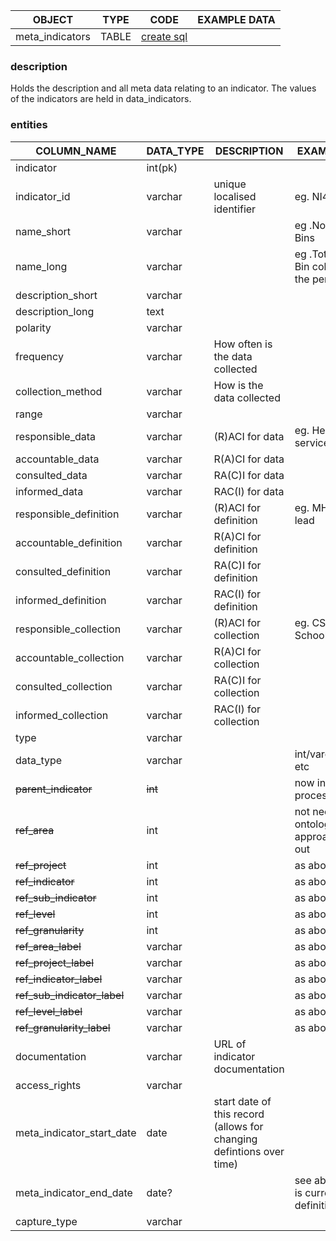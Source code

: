 
| OBJECT|TYPE |CODE  |EXAMPLE DATA|
| -------------------------- | ------- |--|--|
| meta_indicators |  TABLE | [create sql](https://github.com/infojam/alfama/blob/main/data-structure/SQL/meta_indicators.sql)  |  |  

### description
Holds the description and all meta data relating to an indicator. The values of the indicators are held in data_indicators.

### entities
| COLUMN_NAME| DATA_TYPE| DESCRIPTION |EXAMPLE / NOTE
| -------------------------- | ------- |--|--|
| indicator                  | int(pk)        |||
| indicator_id              | varchar    |unique localised identifier|eg. NI45C|
| name_short                | varchar    ||eg .No. Missed Bins|
| name_long                 | varchar    ||eg .Total Missed Bin collections in the period|
| description_short         | varchar    |||
| description_long          | text       |||
| polarity                   | varchar    |||
| frequency                  | varchar    |How often is the data collected||
| collection_method                  | varchar    |How is the data collected||
| range                      | varchar    |||
| responsible_data          | varchar    |(R)ACI for data|eg. Head of service|
| accountable_data          | varchar    |R(A)CI for data||
| consulted_data            | varchar    |RA(C)I for data||
| informed_data             | varchar    |RAC(I) for data||
| responsible_definition    | varchar    |(R)ACI for definition|eg. MHCLH or BI lead|
| accountable_definition    | varchar    |R(A)CI for definition||
| consulted_definition      | varchar    |RA(C)I for definition||
| informed_definition       | varchar    |RAC(I) for definition||
| responsible_collection    | varchar    |(R)ACI for collection|eg. CSC analyst or School|
| accountable_collection    | varchar    |R(A)CI for collection||
| consulted_collection      | varchar    |RA(C)I for collection||
| informed_collection       | varchar    |RAC(I) for collection||
| type                       | varchar    |||
| data_type                 | varchar    ||int/varchar/percent etc|
| ~~parent_indicator~~          | ~~int~~        ||now in relationship process|
| ~~ref_area~~                  | int        ||not needed until ontological approach rolled out|
| ~~ref_project~~               | int        ||as above|
| ~~ref_indicator~~             | int        ||as above|
| ~~ref_sub_indicator~~        | int        ||as above|
| ~~ref_level~~                 | int        ||as above|
| ~~ref_granularity~~           | int        ||as above|
| ~~ref_area_label~~           | varchar    ||as above|
| ~~ref_project_label~~        | varchar    ||as above|
| ~~ref_indicator_label~~      | varchar    ||as above|
| ~~ref_sub_indicator_label~~ | varchar    ||as above|
| ~~ref_level_label~~          | varchar    ||as above|
| ~~ref_granularity_label~~    | varchar    ||as above|
| documentation              | varchar    |URL of indicator documentation||
| access_rights             | varchar    |||
| meta_indicator_start_date                 | date       |start date of this record (allows for changing defintions over time)||
|meta_indicator_end_date                   | date?   ||see above - NULL is current definition|
| capture_type              | varchar    |||
